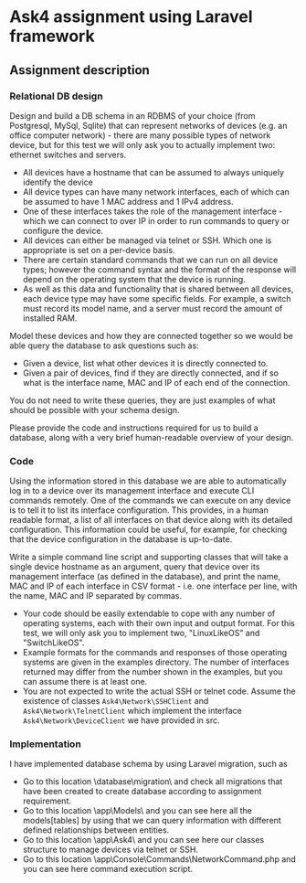 # Ask4 assignment using Laravel framework

## Assignment description

### Relational DB design

Design and build a DB schema in an RDBMS of your choice (from Postgresql, MySql, Sqlite) that can represent networks of devices (e.g. an office computer network) - there are many possible types of network device, but for this test we will only ask you to actually implement two: ethernet switches and servers.

* All devices have a hostname that can be assumed to always uniquely identify the device
* All device types can have many network interfaces, each of which can be assumed to have 1 MAC address and 1 IPv4 address.
* One of these interfaces takes the role of the management interface - which we can connect to over IP in order to run commands to query or configure the device.
* All devices can either be managed via telnet or SSH.  Which one is appropriate is set on a per-device basis.
* There are certain standard commands that we can run on all device types; however the command syntax and the format of the response will depend on the operating system that the device is running.
* As well as this data and functionality that is shared between all devices, each device type may have some specific fields. For example, a switch must record its model name, and a server must record the amount of installed RAM.

Model these devices and how they are connected together so we would be able query the database to ask questions such as:

* Given a device, list what other devices it is directly connected to.
* Given a pair of devices, find if they are directly connected, and if so what is the interface name, MAC and IP of each end of the connection.

You do not need to write these queries, they are just examples of what should be possible with your schema design.

Please provide the code and instructions required for us to build a database, along with a very brief human-readable overview of your design.

### Code

Using the information stored in this database we are able to automatically log in to a device over its management interface and execute CLI commands remotely.  One of the commands we can execute on any device is to tell it to list its interface configuration.  This provides, in a human readable format, a list of all interfaces on that device along with its detailed configuration.  This information could be useful, for example, for checking that the device configuration in the database is up-to-date.

Write a simple command line script and supporting classes that will take a single device hostname as an argument, query that device over its management interface (as defined in the database), and print the name, MAC and IP of each interface in CSV format - i.e. one interface per line, with the name, MAC and IP separated by commas.

* Your code should be easily extendable to cope with any number of operating systems, each with their own input and output format.  For this test, we will only ask you to implement two, "LinuxLikeOS" and "SwitchLikeOS".
* Example formats for the commands and responses of those operating systems are given in the examples directory.  The number of interfaces returned may differ from the number shown in the examples, but you can assume there is at least one.
* You are not expected to write the actual SSH or telnet code.  Assume the existence of classes `Ask4\Network\SSHClient` and `Ask4\Network\TelnetClient` which implement the interface `Ask4\Network\DeviceClient` we have provided in src.


### Implementation

I have implemented database schema by using Laravel migration, such as

- Go to this location \database\migration\ and check all migrations that have been created to create database according to assignment requirement.
- Go to this location \app\Models\ and you can see here all the models[tables] by using that we can query information with different defined relationships between entities.
- Go to this location \app\Ask4\ and you can see here our classes structure to manage devices via telnet or SSH.
- Go to this location \app\Console\Commands\NetworkCommand.php and you can see here command execution script.
